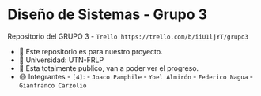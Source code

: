 # Diseño de Sistemas - Grupo 3
Repositorio del GRUPO 3 - `Trello https://trello.com/b/iiU1ljYT/grupo3`
- 🔭 Este repositorio es para nuestro proyecto.
- 🤔 Universidad: UTN-FRLP
- 💬 Esta totalmente publico, van a poder ver el progreso.
- 😄 Integrantes - `[4]`:
                      - `Joaco Pamphile`
                      - `Yoel Almirón`
                      - `Federico Nagua`
                      - `Gianfranco Carzolio`

